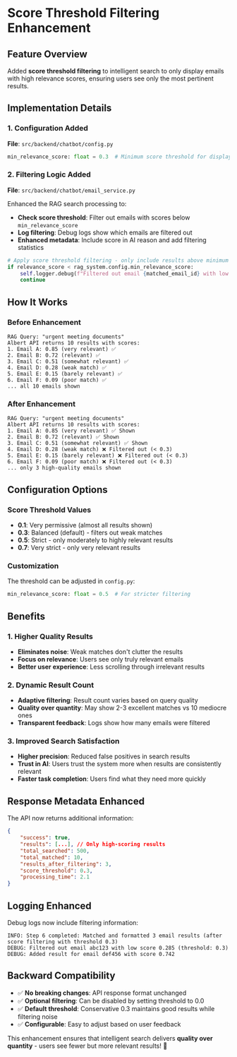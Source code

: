 # Score Threshold Filtering Enhancement

## Feature Overview
Added **score threshold filtering** to intelligent search to only display emails with high relevance scores, ensuring users see only the most pertinent results.

## Implementation Details

### 1. Configuration Added
**File**: `src/backend/chatbot/config.py`
```python
min_relevance_score: float = 0.3  # Minimum score threshold for displaying results
```

### 2. Filtering Logic Added
**File**: `src/backend/chatbot/email_service.py`

Enhanced the RAG search processing to:
- **Check score threshold**: Filter out emails with scores below `min_relevance_score`
- **Log filtering**: Debug logs show which emails are filtered out
- **Enhanced metadata**: Include score in AI reason and add filtering statistics

```python
# Apply score threshold filtering - only include results above minimum relevance
if relevance_score < rag_system.config.min_relevance_score:
    self.logger.debug(f"Filtered out email {matched_email_id} with low score {relevance_score:.3f} (threshold: {rag_system.config.min_relevance_score})")
    continue
```

## How It Works

### Before Enhancement
```
RAG Query: "urgent meeting documents"
Albert API returns 10 results with scores:
1. Email A: 0.85 (very relevant) ✅
2. Email B: 0.72 (relevant) ✅  
3. Email C: 0.51 (somewhat relevant) ✅
4. Email D: 0.28 (weak match) ✅ 
5. Email E: 0.15 (barely relevant) ✅
6. Email F: 0.09 (poor match) ✅
... all 10 emails shown
```

### After Enhancement
```
RAG Query: "urgent meeting documents"
Albert API returns 10 results with scores:
1. Email A: 0.85 (very relevant) ✅ Shown
2. Email B: 0.72 (relevant) ✅ Shown
3. Email C: 0.51 (somewhat relevant) ✅ Shown
4. Email D: 0.28 (weak match) ❌ Filtered out (< 0.3)
5. Email E: 0.15 (barely relevant) ❌ Filtered out (< 0.3)
6. Email F: 0.09 (poor match) ❌ Filtered out (< 0.3)
... only 3 high-quality emails shown
```

## Configuration Options

### Score Threshold Values
- **0.1**: Very permissive (almost all results shown)
- **0.3**: Balanced (default) - filters out weak matches
- **0.5**: Strict - only moderately to highly relevant results
- **0.7**: Very strict - only very relevant results

### Customization
The threshold can be adjusted in `config.py`:
```python
min_relevance_score: float = 0.5  # For stricter filtering
```

## Benefits

### 1. Higher Quality Results
- **Eliminates noise**: Weak matches don't clutter the results
- **Focus on relevance**: Users see only truly relevant emails
- **Better user experience**: Less scrolling through irrelevant results

### 2. Dynamic Result Count
- **Adaptive filtering**: Result count varies based on query quality
- **Quality over quantity**: May show 2-3 excellent matches vs 10 mediocre ones
- **Transparent feedback**: Logs show how many emails were filtered

### 3. Improved Search Satisfaction
- **Higher precision**: Reduced false positives in search results
- **Trust in AI**: Users trust the system more when results are consistently relevant
- **Faster task completion**: Users find what they need more quickly

## Response Metadata Enhanced

The API now returns additional information:
```json
{
    "success": true,
    "results": [...], // Only high-scoring results
    "total_searched": 500,
    "total_matched": 10,
    "results_after_filtering": 3,
    "score_threshold": 0.3,
    "processing_time": 2.1
}
```

## Logging Enhanced

Debug logs now include filtering information:
```
INFO: Step 6 completed: Matched and formatted 3 email results (after score filtering with threshold 0.3)
DEBUG: Filtered out email abc123 with low score 0.285 (threshold: 0.3)
DEBUG: Added result for email def456 with score 0.742
```

## Backward Compatibility
- ✅ **No breaking changes**: API response format unchanged
- ✅ **Optional filtering**: Can be disabled by setting threshold to 0.0
- ✅ **Default threshold**: Conservative 0.3 maintains good results while filtering noise
- ✅ **Configurable**: Easy to adjust based on user feedback

This enhancement ensures that intelligent search delivers **quality over quantity** - users see fewer but more relevant results! 🎯

